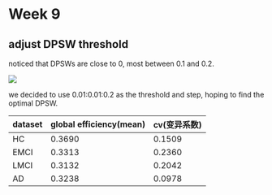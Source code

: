 # Week 9

## adjust DPSW threshold

noticed that DPSWs are close to 0, most between 0.1 and 0.2.

![](img/iShot2022-04-06%2012.15.27.png)

we decided to use 0.01:0.01:0.2 as the threshold and step, hoping to find the optimal DPSW.

|dataset|global efficiency(mean)|cv(变异系数)|
|--|--|--|
  |HC|0.3690|0.1509|
|EMCI|0.3313|0.2360|
|LMCI|0.3132|0.2042|
  |AD|0.3238|0.0978|